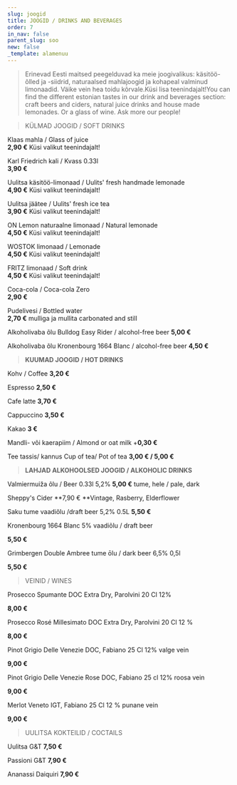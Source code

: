 ```yaml
---
slug: joogid
title: JOOGID / DRINKS AND BEVERAGES
order: 7
in_nav: false
parent_slug: soo
new: false
_template: alamenuu
---
```


<div class="ellipsis"></div>

> Erinevad Eesti maitsed peegelduvad ka meie joogivalikus: käsitöö-õlled ja -siidrid, naturaalsed mahlajoogid ja kohapeal valminud limonaadid. Väike vein hea toidu kõrvale.Küsi lisa teenindajalt!You can find the different estonian tastes in our drink and beverages section: craft beers and ciders, natural juice drinks and house made lemonades. Or a glass of wine. Ask more our people!

<div class="ellipsis"></div>

> KÜLMAD JOOGID / SOFT DRINKS

Klaas mahla / Glass of juice\
**2,90 €** <span class="koostis">Küsi valikut teenindajalt!</span>

Karl Friedrich kali / Kvass 0.33l\
**3,90 €**

Uulitsa käsitöö-limonaad /  Uulits' fresh handmade lemonade\
**4,90 €** <span class="koostis">Küsi valikut teenindajalt!</span>

Uulitsa jäätee /  Uulits' fresh ice tea\
**3,90 €** <span class="koostis">Küsi valikut teenindajalt!</span>

ON Lemon naturaalne limonaad / Natural lemonade\
**4,50 €** <span class="koostis">Küsi valikut teenindajalt!</span>

WOSTOK limonaad / Lemonade\
**4,50 €** <span class="koostis">Küsi valikut teenindajalt!</span>

FRITZ limonaad / Soft drink\
**4,50 €** <span class="koostis">Küsi valikut teenindajalt!</span>

Coca-cola / Coca-cola Zero\
**2,90 €**</span>

Pudelivesi / Bottled water\
**2,70 €** <span class="koostis">mulliga ja mullita carbonated and still</span>

Alkoholivaba õlu Bulldog Easy Rider / alcohol-free beer **5,00 €**

Alkoholivaba õlu Kronenbourg 1664 Blanc / alcohol-free beer **4,50 €**

<div class="ellipsis"></div>

> **KUUMAD JOOGID / HOT DRINKS**

Kohv / Coffee  **3,20 €**

Espresso **2,50 €**

Cafe latte **3,70 €**

Cappuccino  **3,50 €**

Kakao  **3 €**

Mandli- või kaerapiim / Almond or oat milk +**0,30 €**

Tee tassis/  kannus   Cup of tea/ Pot of tea **3,00 € / 5,00 €**

<div class="ellipsis"></div>

> **LAHJAD ALKOHOOLSED JOOGID / ALKOHOLIC DRINKS**

Valmiermuiža õlu / Beer 0.33l 5,2% **5,00 €** <span class="koostis">tume, hele / pale, dark</span>

Sheppy's Cider **7,90 € **<span class="koostis">Vintage, Rasberry, Elderflower</span>

Saku tume vaadiõlu /draft beer 5,2% 0.5L **5,50 €**

Kronenbourg 1664 Blanc 5% vaadiõlu / draft beer

**5,50 €**

Grimbergen Double Ambree tume ōlu / dark beer 6,5% 0,5l

**5,50 €**

<div class="ellipsis"></div>

> VEINID / WINES

Prosecco Spumante DOC Extra Dry, Parolvini 20 Cl 12%

**8,00 €**

Prosecco Rosé Millesimato DOC Extra Dry, Parolvini 20 Cl 12 %

**8,00 €**

Pinot Grigio Delle Venezie DOC, Fabiano 25 Cl 12% valge vein

**9,00 €**

Pinot Grigio Delle Venezie Rose DOC, Fabiano 25 cl 12% roosa vein

**9,00 €**

Merlot Veneto IGT, Fabiano 25 Cl 12 % punane vein

**9,00 €**

<div class="ellipsis"></div>

> UULITSA KOKTEILID / COCTAILS

Uulitsa G\&T **7,50 €**

Passioni G\&T **7,90 €**

Ananassi Daiquiri **7,90 €**

